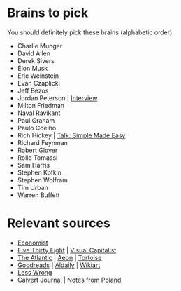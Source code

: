 # Brains to pick

You should definitely pick these brains (alphabetic order):

- Charlie Munger
- David Allen
- Derek Sivers
- Elon Musk
- Eric Weinstein
- Evan Czaplicki
- Jeff Bezos
- Jordan Peterson | [Interview](https://www.youtube.com/watch?v=yZYQpge1W5s)
- Milton Friedman
- Naval Ravikant
- Paul Graham
- Paulo Coelho
- Rich Hickey | [Talk: Simple Made Easy](www.infoq.com/presentations/Simple-Made-Easy)
- Richard Feynman 
- Robert Glover
- Rollo Tomassi
- Sam Harris
- Stephen Kotkin
- Stephen Wolfram
- Tim Urban
- Warren Buffett

<!--
- Mark Manson
- Tim Ferriss
any females? Any non american?
-->

# Relevant sources

- [Economist](https://economist.com)
- [Five Thirty Eight](https://fivethirtyeight.com) | [Visual Capitalist](https://www.visualcapitalist.com/)
- [The Atlantic](https://www.theatlantic.com) | [Aeon](https://aeon.co) | [Tortoise](https://www.tortoisemedia.com) 
- [Goodreads](https://www.goodreads.com) | [Aldaily](https://www.aldaily.com) | [Wikiart](https://www.wikiart.org)
- [Less Wrong](https://www.lesswrong.com)
- [Calvert Journal](https://calvertjournal.com) | [Notes from Poland](https://notesfrompoland.com)